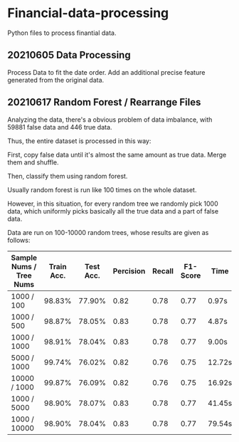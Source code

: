# Financial-data-processing
Python files to process finantial data.

## 20210605 Data Processing
Process Data to fit the date order.
Add an additional precise feature generated from the original data.

## 20210617 Random Forest / Rearrange Files
Analyzing the data, there's a obvious problem of data imbalance, with 59881 false data and 446 true data.

Thus, the entire dataset is processed in this way:

First, copy false data until it's almost the same amount as true data. Merge them and shuffle.

Then, classify them using random forest.

Usually random forest is run like 100 times on the whole dataset.

However, in this situation, for every random tree we randomly pick 1000 data, which uniformly picks basically all the true data and a part of false data.

Data are run on 100-10000 random trees, whose results are given as follows:

| Sample Nums / Tree Nums | Train Acc. | Test Acc. | Percision | Recall | F1-Score | Time |
|          ----           |    ----    |    ----   |   ----    |  ----  |   ----   | ---- |
| 1000 / 100 | 98.83% | 77.90% | 0.82 | 0.78 |  0.77 | 0.97s |
| 1000 / 500 | 98.87% | 78.05% | 0.83 | 0.78 | 0.77 | 4.87s |
| 1000 / 1000 | 98.91% | 78.04% | 0.83 | 0.78 | 0.77 | 9.00s |
| 5000 / 1000 | 99.74% | 76.02% | 0.82 | 0.76 | 0.75 | 12.72s |
| 10000 / 1000 | 99.87% | 76.09% | 0.82 | 0.76 | 0.75 | 16.92s |
| 1000 / 5000 | 98.90% | 78.07% | 0.83 | 0.78 | 0.77 | 41.45s |
| 1000 / 10000 | 98.90% | 78.04% | 0.83 | 0.78 | 0.77 | 79.54s |
